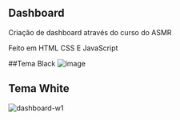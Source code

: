 ## Dashboard

Criação de dashboard através do curso do ASMR

Feito em HTML CSS E JavaScript

##Tema Black
![image](https://github.com/Ediiney/Dashboard-1/assets/54506695/bb217db2-def4-4298-b00d-746f5ba47c57)

## Tema White
![dashboard-w1](https://github.com/Ediiney/Dashboard-1/assets/54506695/6d00454b-d725-43e8-82ef-555c4cc3270f)


